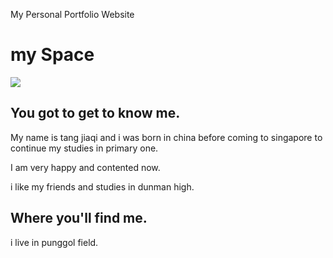 My Personal Portfolio Website
<!DOCTYPE html>
<html>
<link rel="stylesheet" type="text/css" href="style.css">
<body>
  <h1> my Space </h1>
  <img src="https://encrypted-tbn0.gstatic.com/images?q=tbn:ANd9GcScDhFmYyjZkuG2yIp56hBTV-WoIg7BplA3jxgqf7KJ7nfHJwGnkg"/>
  <h2> You got to get to know me. </h2>
  <p> My name is tang jiaqi and i was born in china
  before coming to singapore to continue my studies in primary one.</p>
  <p> I am very happy and contented now.</p>
  <p> i like my friends and studies in dunman high.</p>
  
  <h2> Where  you'll find me. </h2>
  <p> i live in punggol field.</p>
      
</body>
</html>

